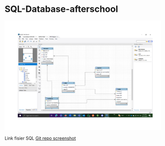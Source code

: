# SQL-Database-afterschool

![imagine](https://github.com/armandaskalu/SQL-Database-afterschool/blob/main/Diagram_page-0001.jpg)

Link fisier SQL [Git repo screenshot](https://github.com/armandaskalu/SQL-Database-afterschool/blob/main/afterschool.sql)
